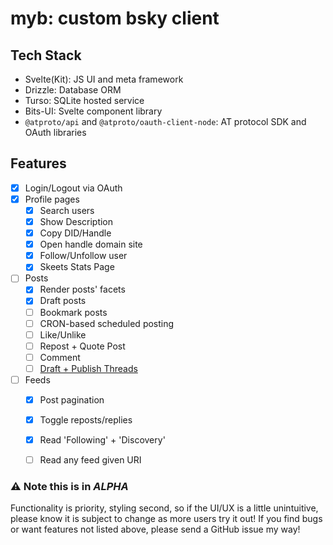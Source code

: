 # myb: custom bsky client

## Tech Stack
- Svelte(Kit): JS UI and meta framework
- Drizzle: Database ORM
- Turso: SQLite hosted service
- Bits-UI: Svelte component library
- `@atproto/api` and `@atproto/oauth-client-node`: AT protocol SDK and OAuth libraries

## Features
- [x] Login/Logout via OAuth
- [x] Profile pages
  - [x] Search users
  - [x] Show Description
  - [x] Copy DID/Handle
  - [x] Open handle domain site
  - [x] Follow/Unfollow user
  - [x] Skeets Stats Page
- [ ] Posts
  - [x] Render posts' facets
  - [x] Draft posts
  - [ ] Bookmark posts
  - [ ] CRON-based scheduled posting
  - [ ] Like/Unlike
  - [ ] Repost + Quote Post
  - [ ] Comment
  - [ ] [Draft + Publish Threads](https://github.com/zeucapua/myb/issues/1)
- [ ] Feeds
  - [x] Post pagination
  - [x] Toggle reposts/replies
  - [x] Read 'Following' + 'Discovery'
  - [ ] Read any feed given URI
     

### ⚠️ Note this is in _ALPHA_

Functionality is priority, styling second, so if the UI/UX is a little unintuitive, please know it is subject to change as more users try it out! If you find bugs or want features not listed above, please send a GitHub issue my way!
